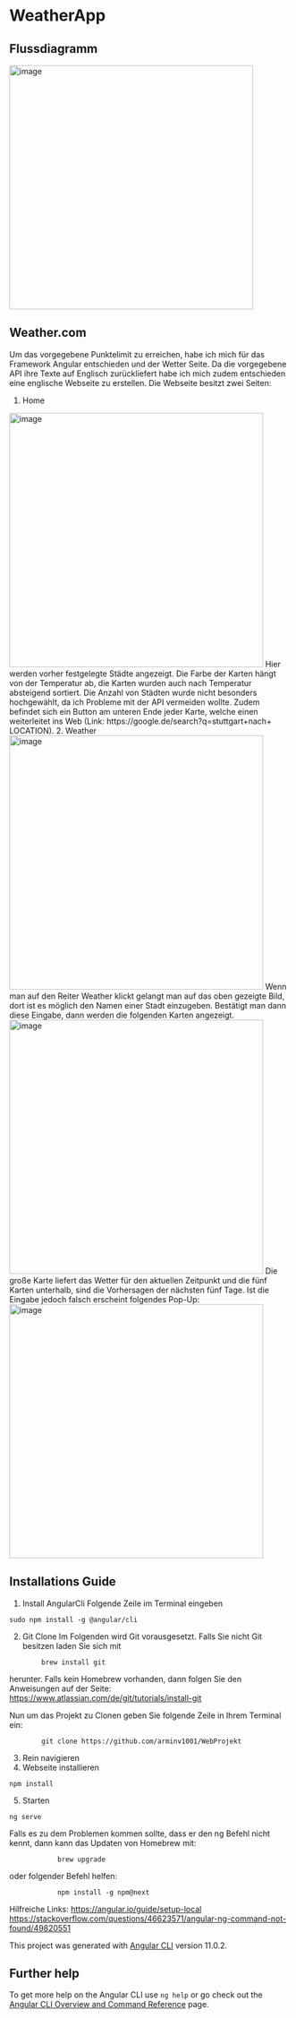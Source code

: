# WeatherApp

## Flussdiagramm
<img width="436" alt="image" src="https://user-images.githubusercontent.com/69273468/152060881-fb3d936d-78ef-46d7-a99d-49ca757cef90.png">

## Weather.com
Um das vorgegebene Punktelimit zu erreichen, habe ich mich für das Framework Angular entschieden und der Wetter Seite. Da die vorgegebene API ihre Texte auf Englisch zurückliefert habe ich mich zudem entschieden eine englische Webseite zu erstellen.
Die Webseite besitzt zwei Seiten:
1.	Home
<img width="454" alt="image" src="https://user-images.githubusercontent.com/69273468/152060921-4a357e15-bd72-4c91-9b38-f1b8e83fb43d.png">
Hier werden vorher festgelegte Städte angezeigt. Die Farbe der Karten hängt von der Temperatur ab, die Karten wurden auch nach Temperatur absteigend sortiert. Die Anzahl von Städten wurde nicht besonders hochgewählt, da ich Probleme mit der API vermeiden wollte. Zudem befindet sich ein Button am unteren Ende jeder Karte, welche einen weiterleitet ins Web (Link: https://google.de/search?q=stuttgart+nach+ LOCATION).
2.  Weather
<img width="454" alt="image" src="https://user-images.githubusercontent.com/69273468/152060978-f88581cb-5292-42fa-a3f5-e58a2fe7ec2f.png">
Wenn man auf den Reiter Weather klickt gelangt man auf das oben gezeigte Bild, dort ist es möglich den Namen einer Stadt einzugeben. Bestätigt man dann diese Eingabe, dann werden die folgenden Karten angezeigt.
<img width="454" alt="image" src="https://user-images.githubusercontent.com/69273468/152061021-af46b382-aee4-470b-a067-8183ccb5b224.png">
Die große Karte liefert das Wetter für den aktuellen Zeitpunkt und die fünf Karten unterhalb, sind die Vorhersagen der nächsten fünf Tage.
Ist die Eingabe jedoch falsch erscheint folgendes Pop-Up:
<img width="454" alt="image" src="https://user-images.githubusercontent.com/69273468/152061038-1aea5d0c-384a-42cb-bf1c-a6f0c9097c42.png">

## Installations Guide

1.	Install AngularCli
Folgende Zeile im Terminal eingeben
```
sudo npm install -g @angular/cli
```
2.	Git Clone
Im Folgenden wird Git vorausgesetzt. Falls Sie nicht Git besitzen laden Sie sich mit 
```
		brew install git
```
herunter. Falls kein Homebrew vorhanden, dann folgen Sie den Anweisungen auf der Seite:
https://www.atlassian.com/de/git/tutorials/install-git

Nun um das Projekt zu Clonen geben Sie folgende Zeile in Ihrem Terminal ein:
```
		git clone https://github.com/arminv1001/WebProjekt
```

3.	Rein navigieren
4.	Webseite installieren
```
npm install
```
5.	Starten
```
ng serve
```
Falls es zu dem Problemen kommen sollte, dass er den ng Befehl nicht kennt, dann kann das Updaten von Homebrew mit:
```
			brew upgrade 
```
oder folgender Befehl helfen:
```
			npm install -g npm@next
```
Hilfreiche Links:
https://angular.io/guide/setup-local	
https://stackoverflow.com/questions/46623571/angular-ng-command-not-found/49820551




This project was generated with [Angular CLI](https://github.com/angular/angular-cli) version 11.0.2.



## Further help

To get more help on the Angular CLI use `ng help` or go check out the [Angular CLI Overview and Command Reference](https://angular.io/cli) page.

